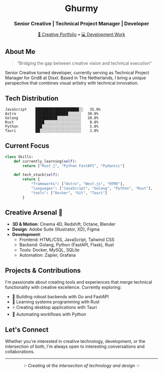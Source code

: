 <div align="center">
  
# Ghurmy

### Senior Creative | Technical Project Manager | Developer

[🎨 Creative Portfolio](https://ghurmy.com) • [💻 Development Work](https://ghurmy.xyz)

</div>

## About Me

> "Bridging the gap between creative vision and technical execution"

Senior Creative turned developer, currently serving as Technical Project Manager for Grid8 at Disxt. Based in The Netherlands, I bring a unique perspective that combines visual artistry with technical innovation.

## Tech Distribution

```text
JavaScript    ████████████████████░░   35.0%
Astro         ███████████████░░░░░░   30.0%
Golang        ██████████░░░░░░░░░░░   20.0%
Rust          ████░░░░░░░░░░░░░░░░░    8.0%
Python        ███░░░░░░░░░░░░░░░░░░    5.0%
Tauri         ██░░░░░░░░░░░░░░░░░░░    2.0%
```

## Current Focus

```python
class Skills:
    def currently_learning(self):
        return ["Rust 🦀", "Python FastAPI", "Pydantic"]
        
    def tech_stack(self):
        return {
            "frameworks": ["Astro", "Next.js", "HTMX"],
            "languages": ["JavaScript", "Golang", "Python", "Rust"],
            "tools": ["Docker", "Git", "Tauri"]
        }
```

## Creative Arsenal 🎨

- **3D & Motion**: Cinema 4D, Redshift, Octane, Blender
- **Design**: Adobe Suite (Illustrator, XD), Figma
- **Development**: 
  - Frontend: HTML/CSS, JavaScript, Tailwind CSS
  - Backend: Golang, Python (FastAPI, Flask), Rust
  - Tools: Docker, MySQL, SQLite
  - Automation: Zapier, Grafana

## Projects & Contributions

I'm passionate about creating tools and experiences that merge technical functionality with creative excellence. Currently exploring:

- 🚀 Building robust backends with Go and FastAPI
- 🦀 Learning systems programming with Rust
- ⚡ Creating desktop applications with Tauri
- 🔄 Automating workflows with Python

## Let's Connect

Whether you're interested in creative technology, development, or the intersection of both, I'm always open to interesting conversations and collaborations.

---

<div align="center">
  <i>✨ Creating at the intersection of technology and design ✨</i>
</div>
